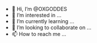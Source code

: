 - 👋 Hi, I’m @OXGODDES
- 👀 I’m interested in ...
- 🌱 I’m currently learning ...
- 💞️ I’m looking to collaborate on ...
- 📫 How to reach me ...

<!---
OXGODDES/OXGODDES is a ✨ special ✨ repository because its `README.md` (this file) appears on your GitHub profile.
You can click the Preview link to take a look at your changes.
--->
